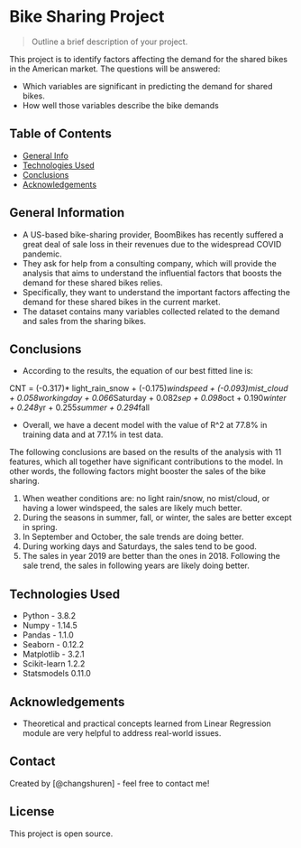 # Bike Sharing Project
> Outline a brief description of your project.

This project is to identify factors affecting the demand for the shared bikes in the American market. The questions will be answered:

- Which variables are significant in predicting the demand for shared bikes.
- How well those variables describe the bike demands

## Table of Contents
* [General Info](#general-information)
* [Technologies Used](#technologies-used)
* [Conclusions](#conclusions)
* [Acknowledgements](#acknowledgements)

## General Information
- A US-based bike-sharing provider, BoomBikes has recently suffered a great deal of sale loss in their revenues due to the widespread COVID pandemic. 
- They ask for help from a consulting company, which will provide the analysis that aims to understand the influential factors that boosts the demand for these shared bikes relies.
- Specifically, they want to understand the important factors affecting the demand for these shared bikes in the current market.
- The dataset contains many variables collected related to the demand and sales from the sharing bikes. 

## Conclusions

- According to the results, the equation of our best fitted line is:

CNT = (-0.317)* light_rain_snow + (-0.175)*windspeed + (-0.093)*mist_cloud + 0.058*workingday + 0.066*Saturday + 0.082*sep + 0.098*oct + 0.190*winter + 0.248*yr + 0.255*summer + 0.294*fall 

- Overall, we have a decent model with the value of R^2 at 77.8% in training data and at 77.1% in test data.   

The following conclusions are based on the results of the analysis with 11 features, which all together have significant contributions to the model. In other words, the following factors might booster the sales of the bike sharing. 

1.	When weather conditions are: no light rain/snow, no mist/cloud, or having a lower windspeed, the sales are likely much better.
2.	During the seasons in summer, fall, or winter, the sales are better except in spring.
3.	In September and October, the sale trends are doing better. 
4.	During working days and Saturdays, the sales tend to be good. 
5.	The sales in year 2019 are better than the ones in 2018. Following the sale trend, the sales in following years are likely doing better.  

## Technologies Used
- Python - 3.8.2
- Numpy - 1.14.5
- Pandas - 1.1.0
- Seaborn - 0.12.2
- Matplotlib - 3.2.1
- Scikit-learn 1.2.2
- Statsmodels 0.11.0

## Acknowledgements
- Theoretical and practical concepts learned from Linear Regression module are very helpful to address real-world issues.

## Contact
Created by [@changshuren] - feel free to contact me!

## License
This project is open source.